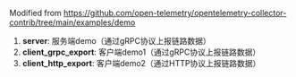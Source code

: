 Modified from https://github.com/open-telemetry/opentelemetry-collector-contrib/tree/main/examples/demo


1. **server**: 服务端demo（通过gRPC协议上报链路数据）
2. **client_grpc_export**: 客户端demo1（通过gRPC协议上报链路数据）
3. **client_http_export**: 客户端demo2（通过HTTP协议上报链路数据）
